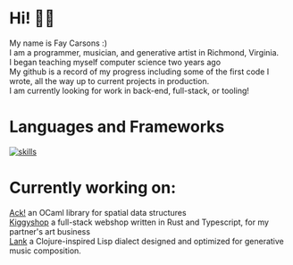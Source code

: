 # Hi! 👋🏻
My name is Fay Carsons :) <br>
I am a programmer, musician, and generative artist in Richmond, Virginia. <br>
I began teaching myself computer science two years ago <br> 
My github is a record of my progress including some of the first code I wrote, all the way up to current projects in production. <br>
I am currently looking for work in back-end, full-stack, or tooling!

# Languages and Frameworks
[![skills](https://skillicons.dev/icons?i=rust,ocaml,haskell,clojure,ts,neovim,actix,bash,css,html,docker,git,nginx,nodejs,p5js,py,sqlite,solidjs,tailwind,vite&perline=5)](https://skillicons.dev)

# Currently working on: 
[Ack!](https://github.com/FayCarsons/Ack) an OCaml library for spatial data structures <br>
[Kiggyshop](https://github.com/faycarsons/kiggyshop) a full-stack webshop written in Rust and Typescript, for my partner's art business <br>
[Lank](https://github.com/FayCarsons/Lank) a Clojure-inspired Lisp dialect designed and optimized for generative music composition. <br>
